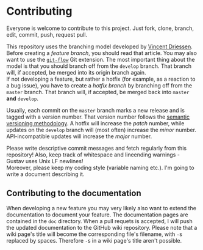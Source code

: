 # Contributing

Everyone is welcome to contribute to this project. Just fork, clone, branch, edit, commit, push, request pull.

This repository uses the branching model developed by [Vincent Driessen](http://nvie.com/posts/a-successful-git-branching-model/). Before creating a *feature branch*, you should read that article. You may also want to use the [`git-flow`](https://github.com/nvie/gitflow) Git extension. The most important thing about the model is that you should branch off from the `develop` branch. That branch will, if accepted, be merged into its origin branch again.  
If not developing a feature, but rather a hotfix (for example, as a reaction to a bug issue), you have to create a *hotfix branch* by branching off from the `master` branch. That branch will, if accepted, be merged back into `master` **and** `develop`.

Usually, each commit on the `master` branch marks a new release and is tagged with a version number. That version number follows the [semantic versioning methodology](http://semver.org). A hotfix will increase the *patch* number, while updates on the `develop` branch will (most often) increase the *minor* number. API-incompatible updates will increase the *major* number.

Please write descriptive commit messages and fetch regularly from this repository! Also, keep track of whitespace and lineending warnings - Gustav uses Unix LF newlines!  
Moreover, please keep my coding style (variable naming etc.). I'm going to write a document describing it.



## Contributing to the documentation

When developing a new feature you may very likely also want to extend the documentation to document your feature. The documentation pages are contained in the `doc` directory.   When a pull requets is accepted, I will push the updated documentation to the GitHub wiki repository. Please note that a wiki page's title will become the corresponding file's filename, with `-`s replaced by spaces. Therefore `-`s in a wiki page's title aren't possible.
